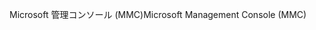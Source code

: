 <span data-ttu-id="2e1fd-101">Microsoft 管理コンソール (MMC)</span><span class="sxs-lookup"><span data-stu-id="2e1fd-101">Microsoft Management Console (MMC)</span></span>